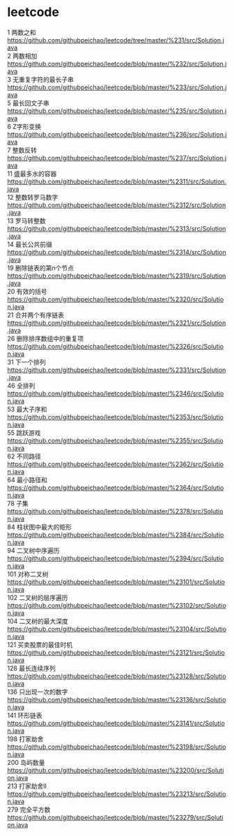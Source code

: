 # leetcode
1 两数之和 https://github.com/githubpeichao/leetcode/tree/master/%231/src/Solution.java  
2 两数相加 https://github.com/githubpeichao/leetcode/blob/master/%232/src/Solution.java  
3 无重复字符的最长子串 https://github.com/githubpeichao/leetcode/blob/master/%233/src/Solution.java  
5 最长回文子串 https://github.com/githubpeichao/leetcode/blob/master/%235/src/Solution.java  
6 Z字形变换 https://github.com/githubpeichao/leetcode/blob/master/%236/src/Solution.java  
7 整数反转 https://github.com/githubpeichao/leetcode/blob/master/%237/src/Solution.java  
11 盛最多水的容器 https://github.com/githubpeichao/leetcode/blob/master/%2311/src/Solution.java  
12 整数转罗马数字 https://github.com/githubpeichao/leetcode/blob/master/%2312/src/Solution.java  
13 罗马转整数 https://github.com/githubpeichao/leetcode/blob/master/%2313/src/Solution.java  
14 最长公共前缀 https://github.com/githubpeichao/leetcode/blob/master/%2314/src/Solution.java  
19 删除链表的第n个节点 https://github.com/githubpeichao/leetcode/blob/master/%2319/src/Solution.java  
20 有效的括号 https://github.com/githubpeichao/leetcode/blob/master/%2320/src/Solution.java  
21 合并两个有序链表 https://github.com/githubpeichao/leetcode/blob/master/%2321/src/Solution.java  
26 删除排序数组中的重复项 https://github.com/githubpeichao/leetcode/blob/master/%2326/src/Solution.java  
31 下一个排列 https://github.com/githubpeichao/leetcode/blob/master/%2331/src/Solution.java  
46 全排列 https://github.com/githubpeichao/leetcode/blob/master/%2346/src/Solution.java  
53 最大子序和 https://github.com/githubpeichao/leetcode/blob/master/%2353/src/Solution.java  
55 跳跃游戏 https://github.com/githubpeichao/leetcode/blob/master/%2355/src/Solution.java  
62 不同路径 https://github.com/githubpeichao/leetcode/blob/master/%2362/src/Solution.java  
64 最小路径和 https://github.com/githubpeichao/leetcode/blob/master/%2364/src/Solution.java  
78 子集 https://github.com/githubpeichao/leetcode/blob/master/%2378/src/Solution.java  
84 柱状图中最大的矩形 https://github.com/githubpeichao/leetcode/blob/master/%2384/src/Solution.java  
94 二叉树中序遍历 https://github.com/githubpeichao/leetcode/blob/master/%2394/src/Solution.java  
101 对称二叉树 https://github.com/githubpeichao/leetcode/blob/master/%23101/src/Solution.java  
102 二叉树的层序遍历 https://github.com/githubpeichao/leetcode/blob/master/%23102/src/Solution.java  
104 二叉树的最大深度 https://github.com/githubpeichao/leetcode/blob/master/%23104/src/Solution.java  
121 买卖股票的最佳时机 https://github.com/githubpeichao/leetcode/blob/master/%23121/src/Solution.java  
128 最长连续序列 https://github.com/githubpeichao/leetcode/blob/master/%23128/src/Solution.java  
136 只出现一次的数字 https://github.com/githubpeichao/leetcode/blob/master/%23136/src/Solution.java  
141 环形链表 https://github.com/githubpeichao/leetcode/blob/master/%23141/src/Solution.java  
198 打家劫舍 https://github.com/githubpeichao/leetcode/blob/master/%23198/src/Solution.java  
200 岛屿数量 https://github.com/githubpeichao/leetcode/blob/master/%23200/src/Solution.java  
213 打家劫舍II https://github.com/githubpeichao/leetcode/blob/master/%23213/src/Solution.java  
279 完全平方数 https://github.com/githubpeichao/leetcode/blob/master/%23279/src/Solution.java
